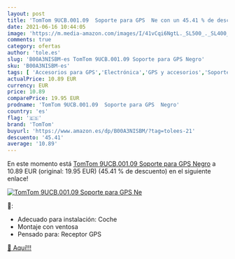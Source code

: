 ```yaml
---
layout: post
title: 'TomTom 9UCB.001.09  Soporte para GPS  Ne con un 45.41 % de descuento'
date: 2021-06-16 10:44:05
image: 'https://m.media-amazon.com/images/I/41vCqi6NgtL._SL500_._SL400_.jpg'
comments: true
category: ofertas
author: 'tole.es'
slug: 'B00A3NISBM-es TomTom 9UCB.001.09 Soporte para GPS Negro'
sku: 'B00A3NISBM-es'
tags: [ 'Accesorios para GPS','Electrónica','GPS y accesorios','Soportes para GPS','gps','tomtom', ]
actualPrice: 10.89 EUR
currency: EUR
price: 10.89
comparePrice: 19.95 EUR
prodname: 'TomTom 9UCB.001.09  Soporte para GPS  Negro'
country: 'es'
flag: '🇪🇸'
brand: 'TomTom'
buyurl: 'https://www.amazon.es/dp/B00A3NISBM/?tag=tolees-21'
descuento: '45.41'
average: '10.89'
---
```


En este momento está [TomTom 9UCB.001.09  Soporte para GPS  Negro](https://www.amazon.es/dp/B00A3NISBM/?tag=tolees-21) a 10.89 EUR (original: 19.95 EUR) (45.41 %  de descuento) en el siguiente enlace!

[![TomTom 9UCB.001.09  Soporte para GPS  Ne](https://m.media-amazon.com/images/I/41vCqi6NgtL._SL500_._SL400_.jpg)](https://www.amazon.es/dp/B00A3NISBM/?tag=tolees-21)

🔎:

- Adecuado para instalación: Coche
- Montaje con ventosa
- Pensado para: Receptor GPS

[🛒 Aquí!!!](https://www.amazon.es/dp/B00A3NISBM/?tag=tolees-21)
